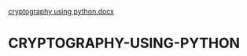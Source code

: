 [cryptography using python.docx](https://github.com/laxmankalyani/CRYPTOGRAPHY-USING-PYTHON/files/11219446/cryptography.using.python.docx)
# CRYPTOGRAPHY-USING-PYTHON
